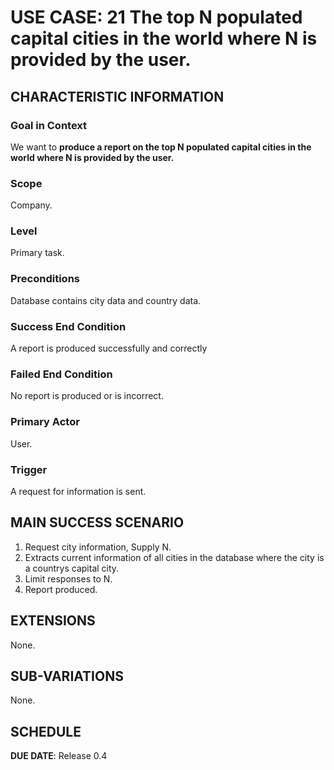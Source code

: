 # USE CASE: 21 The top N populated capital cities in the world where N is provided by the user.

## CHARACTERISTIC INFORMATION

### Goal in Context

We want to **produce a report on the top N populated capital cities in the world where N is provided by the user.**

### Scope

Company.

### Level

Primary task.

### Preconditions

Database contains city data and country data.

### Success End Condition

A report is produced successfully and correctly

### Failed End Condition

No report is produced or is incorrect.

### Primary Actor

User.

### Trigger

A request for information is sent.

## MAIN SUCCESS SCENARIO

1. Request city information, Supply N.
2. Extracts current information of all cities in the database where the city is a countrys capital city.
3. Limit responses to N.
4. Report produced.

## EXTENSIONS

None.

## SUB-VARIATIONS

None.

## SCHEDULE

**DUE DATE**: Release 0.4
